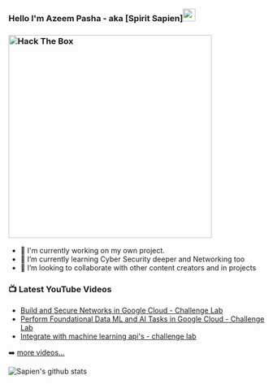 ### Hello I'm Azeem Pasha - aka [Spirit Sapien]<img src="https://media.giphy.com/media/hvRJCLFzcasrR4ia7z/giphy.gif" width="25px">


### <img src="http://www.hackthebox.eu/badge/image/159804" alt="Hack The Box" width="400px">

- 🔭 I'm currently working on my own project.
- 🌱 I’m currently learning Cyber Security deeper and Networking too 
- 👯 I’m looking to collaborate with other content creators and in projects

### 📺 Latest YouTube Videos

<!-- YOUTUBE:START -->
- [Build and Secure Networks in Google Cloud - Challenge Lab](https://www.youtube.com/watch?v=Kz81sBU05Xw)
- [Perform Foundational Data ML and AI Tasks in Google Cloud - Challenge Lab](https://www.youtube.com/watch?v=aY5qKC1i4LI&t=49s)
- [Integrate with machine learning api's - challenge lab](https://www.youtube.com/watch?v=pjWVaDkqXE4)
<!-- YOUTUBE:END -->
➡️ [more videos...](https://youtube.com/channel/UCUICYCEWNGjB2KTKqO-67gA)


![Sapien's github stats](https://github-readme-stats.vercel.app/api?username=nameisazeem&show_icons=true&theme=radical)

